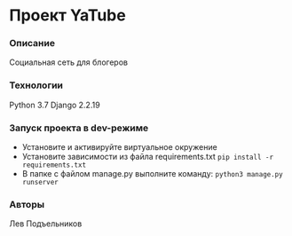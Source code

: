 # Проект YaTube
### Описание
Социальная сеть для блогеров
### Технологии 
Python 3.7 Django 2.2.19 
### Запуск проекта в dev-режиме 
- Установите и активируйте виртуальное окружение 
- Установите зависимости из файла requirements.txt
``` pip install -r requirements.txt ``` 
- В папке с файлом manage.py выполните команду: 
``` python3 manage.py runserver ``` 
### Авторы 
Лев Подъельников